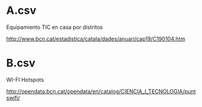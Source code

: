 A.csv
=====

Equipamiento TIC en casa por distritos

http://www.bcn.cat/estadistica/catala/dades/anuari/cap19/C190104.htm

B.csv
==============

WI-FI Hotspots

http://opendata.bcn.cat/opendata/en/catalog/CIENCIA_I_TECNOLOGIA/puntswifi/



